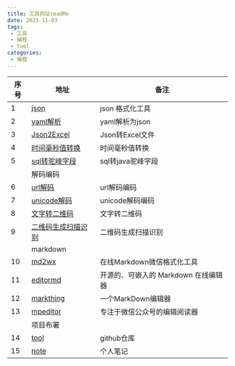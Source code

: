 ```yaml
---
title: 工具网站readMe
date: 2023-11-03
tags:
 - 工具
 - 编程
 - tool
categories:
 - 编程
---
```


| 序号   | 地址        |  备注          |
| -----  | ----------- |  ------------- |
| 1      | [json]( https://scott180.github.io/tool/json )                     | json 格式化工具             			|
| 2      | [yaml解析]( https://scott180.github.io/tool/yaml-parse )           | yaml解析为json              			|
| 3      | [Json2Excel]( https://scott180.github.io/tool/Json2Excel )         | Json转Excel文件             			|
| 4      | [时间毫秒值转换]( https://scott180.github.io/tool/time-format )    | 时间毫秒值转换              			|
| 5      | [sql转驼峰字段]( https://scott180.github.io/tool/sql2javaFiled )   | sql转java驼峰字段            			|
|        | 解码编码                                                   		  |                             			|
| 6      | [url解码]( https://scott180.github.io/tool/url-encode )            | url解码编码                 			|
| 7      | [unicode解码]( https://scott180.github.io/tool/unicode-encode )    | unicode解码编码             			|
| 8      | [文字转二维码]( https://scott180.github.io/tool/words-QRcode )     | 文字转二维码                			|
| 9      | [二维码生成扫描识别]( https://scott180.github.io/tool/HtmlQRCode ) | 二维码生成扫描识别          			|
|        | markdown                                                           |                             			|
| 10      | [md2wx]( https://scott180.github.io/tool/md2wx/docs )             | 在线Markdown微信格式化工具              |
| 11     | [editormd]( https://scott180.github.io/tool/markdown-editormd )    | 开源的、可嵌入的 Markdown 在线编辑器    |
| 12     | [markthing]( https://scott180.github.io/tool/markdown-markthing )  | 一个MarkDown编辑器                      |
| 13     | [mpeditor]( https://scott180.github.io/tool/markdown-mpeditor )    | 专注于微信公众号的编辑阅读器            |
|        | 项目布署                                                           |                                         |
| 14     | [tool]( https://github.com/scott180/tool )                         | github仓库                              |
| 15     | [note]( https://gitlab.com/xuyq123/mynotes )                       | 个人笔记                                |
